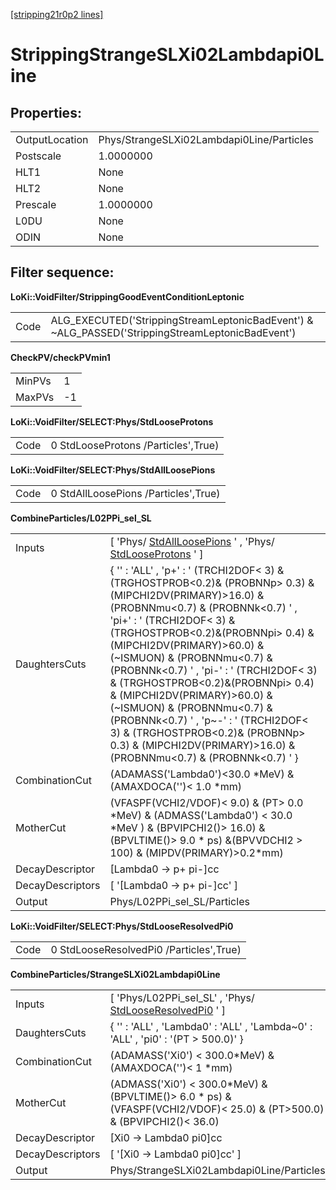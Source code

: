[[stripping21r0p2 lines]](./stripping21r0p2-index)

# StrippingStrangeSLXi02Lambdapi0Line

## Properties:

|                |                                           |
|----------------|-------------------------------------------|
| OutputLocation | Phys/StrangeSLXi02Lambdapi0Line/Particles |
| Postscale      | 1.0000000                                 |
| HLT1           | None                                      |
| HLT2           | None                                      |
| Prescale       | 1.0000000                                 |
| L0DU           | None                                      |
| ODIN           | None                                      |

## Filter sequence:

**LoKi::VoidFilter/StrippingGoodEventConditionLeptonic**

|      |                                                                                                   |
|------|---------------------------------------------------------------------------------------------------|
| Code | ALG_EXECUTED('StrippingStreamLeptonicBadEvent') & \~ALG_PASSED('StrippingStreamLeptonicBadEvent') |

**CheckPV/checkPVmin1**

|        |     |
|--------|-----|
| MinPVs | 1   |
| MaxPVs | -1  |

**LoKi::VoidFilter/SELECT:Phys/StdLooseProtons**

|      |                                     |
|------|-------------------------------------|
| Code | 0 StdLooseProtons /Particles',True) |

**LoKi::VoidFilter/SELECT:Phys/StdAllLoosePions**

|      |                                      |
|------|--------------------------------------|
| Code | 0 StdAllLoosePions /Particles',True) |

**CombineParticles/L02PPi_sel_SL**

|                  |                                                                                                                                                                                                                                                                                                                                                                                                                                                                                                                                                                                          |
|------------------|------------------------------------------------------------------------------------------------------------------------------------------------------------------------------------------------------------------------------------------------------------------------------------------------------------------------------------------------------------------------------------------------------------------------------------------------------------------------------------------------------------------------------------------------------------------------------------------|
| Inputs           | [ 'Phys/ [StdAllLoosePions](./stripping21r0p2-stdallloosepions) ' , 'Phys/ [StdLooseProtons](./stripping21r0p2-stdlooseprotons) ' ]                                                                                                                                                                                                                                                                                                                                                                                                                                                    |
| DaughtersCuts    | { '' : 'ALL' , 'p+' : ' (TRCHI2DOF\< 3) & (TRGHOSTPROB\<0.2)& (PROBNNp\> 0.3) & (MIPCHI2DV(PRIMARY)\>16.0) & (PROBNNmu\<0.7) & (PROBNNk\<0.7) ' , 'pi+' : ' (TRCHI2DOF\< 3) & (TRGHOSTPROB\<0.2)&(PROBNNpi\> 0.4) & (MIPCHI2DV(PRIMARY)\>60.0) & (\~ISMUON) & (PROBNNmu\<0.7) & (PROBNNk\<0.7) ' , 'pi-' : ' (TRCHI2DOF\< 3) & (TRGHOSTPROB\<0.2)&(PROBNNpi\> 0.4) & (MIPCHI2DV(PRIMARY)\>60.0) & (\~ISMUON) & (PROBNNmu\<0.7) & (PROBNNk\<0.7) ' , 'p\~-' : ' (TRCHI2DOF\< 3) & (TRGHOSTPROB\<0.2)& (PROBNNp\> 0.3) & (MIPCHI2DV(PRIMARY)\>16.0) & (PROBNNmu\<0.7) & (PROBNNk\<0.7) ' } |
| CombinationCut   | (ADAMASS('Lambda0')\<30.0 \*MeV) & (AMAXDOCA('')\< 1.0 \*mm)                                                                                                                                                                                                                                                                                                                                                                                                                                                                                                                             |
| MotherCut        | (VFASPF(VCHI2/VDOF)\< 9.0) & (PT\> 0.0 \*MeV) & (ADMASS('Lambda0') \< 30.0 \*MeV ) & (BPVIPCHI2()\> 16.0) & (BPVLTIME()\> 9.0 \* ps) &(BPVVDCHI2 \> 100) & (MIPDV(PRIMARY)\>0.2\*mm)                                                                                                                                                                                                                                                                                                                                                                                                     |
| DecayDescriptor  | [Lambda0 -\> p+ pi-]cc                                                                                                                                                                                                                                                                                                                                                                                                                                                                                                                                                                 |
| DecayDescriptors | [ '[Lambda0 -\> p+ pi-]cc' ]                                                                                                                                                                                                                                                                                                                                                                                                                                                                                                                                                         |
| Output           | Phys/L02PPi_sel_SL/Particles                                                                                                                                                                                                                                                                                                                                                                                                                                                                                                                                                             |

**LoKi::VoidFilter/SELECT:Phys/StdLooseResolvedPi0**

|      |                                         |
|------|-----------------------------------------|
| Code | 0 StdLooseResolvedPi0 /Particles',True) |

**CombineParticles/StrangeSLXi02Lambdapi0Line**

|                  |                                                                                                                             |
|------------------|-----------------------------------------------------------------------------------------------------------------------------|
| Inputs           | [ 'Phys/L02PPi_sel_SL' , 'Phys/ [StdLooseResolvedPi0](./stripping21r0p2-stdlooseresolvedpi0) ' ]                          |
| DaughtersCuts    | { '' : 'ALL' , 'Lambda0' : 'ALL' , 'Lambda\~0' : 'ALL' , 'pi0' : '(PT \> 500.0)' }                                          |
| CombinationCut   | (ADAMASS('Xi0') \< 300.0\*MeV) & (AMAXDOCA('')\< 1 \*mm)                                                                    |
| MotherCut        | (ADMASS('Xi0') \< 300.0\*MeV) & (BPVLTIME()\> 6.0 \* ps) & (VFASPF(VCHI2/VDOF)\< 25.0) & (PT\>500.0) & (BPVIPCHI2()\< 36.0) |
| DecayDescriptor  | [Xi0 -\> Lambda0 pi0]cc                                                                                                   |
| DecayDescriptors | [ '[Xi0 -\> Lambda0 pi0]cc' ]                                                                                           |
| Output           | Phys/StrangeSLXi02Lambdapi0Line/Particles                                                                                   |

